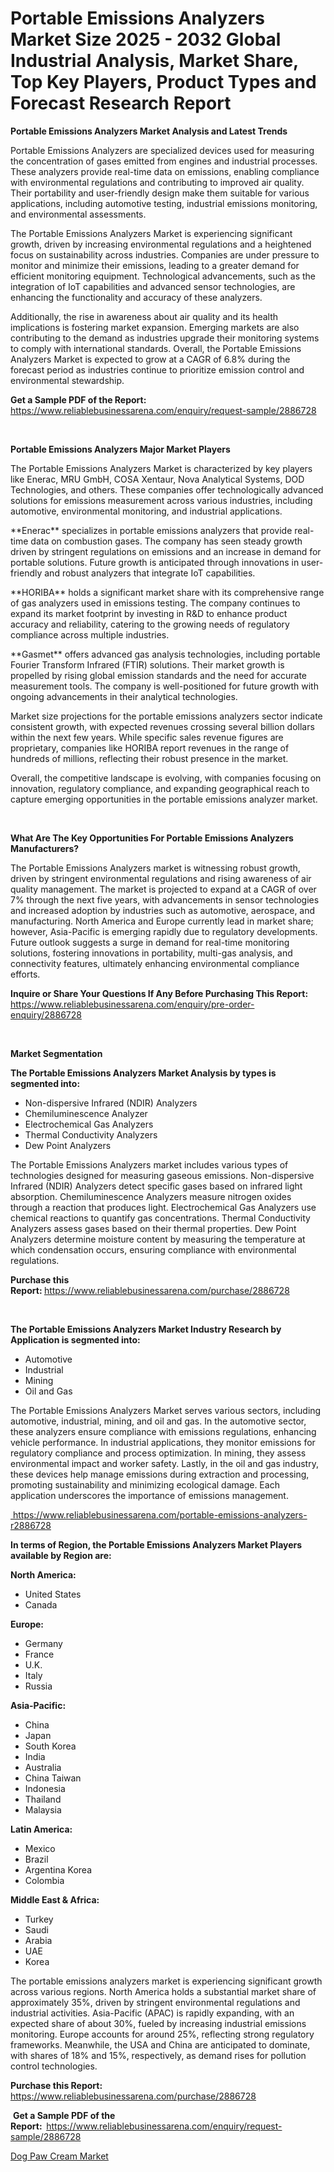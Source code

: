 <p><h1>Portable Emissions Analyzers Market Size 2025 - 2032 Global Industrial Analysis, Market Share, Top Key Players, Product Types and Forecast Research Report</h1></p><p><strong>Portable Emissions Analyzers Market Analysis and Latest Trends</strong></p>
<p><p>Portable Emissions Analyzers are specialized devices used for measuring the concentration of gases emitted from engines and industrial processes. These analyzers provide real-time data on emissions, enabling compliance with environmental regulations and contributing to improved air quality. Their portability and user-friendly design make them suitable for various applications, including automotive testing, industrial emissions monitoring, and environmental assessments.</p><p>The Portable Emissions Analyzers Market is experiencing significant growth, driven by increasing environmental regulations and a heightened focus on sustainability across industries. Companies are under pressure to monitor and minimize their emissions, leading to a greater demand for efficient monitoring equipment. Technological advancements, such as the integration of IoT capabilities and advanced sensor technologies, are enhancing the functionality and accuracy of these analyzers.</p><p>Additionally, the rise in awareness about air quality and its health implications is fostering market expansion. Emerging markets are also contributing to the demand as industries upgrade their monitoring systems to comply with international standards. Overall, the Portable Emissions Analyzers Market is expected to grow at a CAGR of 6.8% during the forecast period as industries continue to prioritize emission control and environmental stewardship.</p></p>
<p><strong>Get a Sample PDF of the Report:&nbsp;</strong> <a href="https://www.reliablebusinessarena.com/enquiry/request-sample/2886728?utm_campaign=3531&utm_medium=2&utm_source=Github&utm_content=ia&utm_term=13032025&utm_id=portable-emissions-analyzers">https://www.reliablebusinessarena.com/enquiry/request-sample/2886728</a></p>
<p>&nbsp;</p>
<p><strong>Portable Emissions Analyzers Major Market Players</strong></p>
<p><p>The Portable Emissions Analyzers Market is characterized by key players like Enerac, MRU GmbH, COSA Xentaur, Nova Analytical Systems, DOD Technologies, and others. These companies offer technologically advanced solutions for emissions measurement across various industries, including automotive, environmental monitoring, and industrial applications. </p><p>**Enerac** specializes in portable emissions analyzers that provide real-time data on combustion gases. The company has seen steady growth driven by stringent regulations on emissions and an increase in demand for portable solutions. Future growth is anticipated through innovations in user-friendly and robust analyzers that integrate IoT capabilities.</p><p>**HORIBA** holds a significant market share with its comprehensive range of gas analyzers used in emissions testing. The company continues to expand its market footprint by investing in R&D to enhance product accuracy and reliability, catering to the growing needs of regulatory compliance across multiple industries.</p><p>**Gasmet** offers advanced gas analysis technologies, including portable Fourier Transform Infrared (FTIR) solutions. Their market growth is propelled by rising global emission standards and the need for accurate measurement tools. The company is well-positioned for future growth with ongoing advancements in their analytical technologies.</p><p>Market size projections for the portable emissions analyzers sector indicate consistent growth, with expected revenues crossing several billion dollars within the next few years. While specific sales revenue figures are proprietary, companies like HORIBA report revenues in the range of hundreds of millions, reflecting their robust presence in the market.</p><p>Overall, the competitive landscape is evolving, with companies focusing on innovation, regulatory compliance, and expanding geographical reach to capture emerging opportunities in the portable emissions analyzer market.</p></p>
<p>&nbsp;</p>
<p><strong>What Are The Key Opportunities For Portable Emissions Analyzers Manufacturers?</strong></p>
<p><p>The Portable Emissions Analyzers market is witnessing robust growth, driven by stringent environmental regulations and rising awareness of air quality management. The market is projected to expand at a CAGR of over 7% through the next five years, with advancements in sensor technologies and increased adoption by industries such as automotive, aerospace, and manufacturing. North America and Europe currently lead in market share; however, Asia-Pacific is emerging rapidly due to regulatory developments. Future outlook suggests a surge in demand for real-time monitoring solutions, fostering innovations in portability, multi-gas analysis, and connectivity features, ultimately enhancing environmental compliance efforts.</p></p>
<p><strong>Inquire or Share Your Questions If Any Before Purchasing This Report:</strong> <a href="https://www.reliablebusinessarena.com/enquiry/pre-order-enquiry/2886728?utm_campaign=3531&utm_medium=2&utm_source=Github&utm_content=ia&utm_term=13032025&utm_id=portable-emissions-analyzers">https://www.reliablebusinessarena.com/enquiry/pre-order-enquiry/2886728</a></p>
<p>&nbsp;</p>
<p><strong>Market Segmentation</strong></p>
<p><strong>The Portable Emissions Analyzers Market Analysis by types is segmented into:</strong></p>
<p><ul><li>Non-dispersive Infrared (NDIR) Analyzers</li><li>Chemiluminescence Analyzer</li><li>Electrochemical Gas Analyzers</li><li>Thermal Conductivity Analyzers</li><li>Dew Point Analyzers</li></ul></p>
<p><p>The Portable Emissions Analyzers market includes various types of technologies designed for measuring gaseous emissions. Non-dispersive Infrared (NDIR) Analyzers detect specific gases based on infrared light absorption. Chemiluminescence Analyzers measure nitrogen oxides through a reaction that produces light. Electrochemical Gas Analyzers use chemical reactions to quantify gas concentrations. Thermal Conductivity Analyzers assess gases based on their thermal properties. Dew Point Analyzers determine moisture content by measuring the temperature at which condensation occurs, ensuring compliance with environmental regulations.</p></p>
<p><strong>Purchase this Report:&nbsp;</strong><a href="https://www.reliablebusinessarena.com/purchase/2886728?utm_campaign=3531&utm_medium=2&utm_source=Github&utm_content=ia&utm_term=13032025&utm_id=portable-emissions-analyzers">https://www.reliablebusinessarena.com/purchase/2886728</a></p>
<p>&nbsp;</p>
<p><strong>The Portable Emissions Analyzers Market Industry Research by Application is segmented into:</strong></p>
<p><ul><li>Automotive</li><li>Industrial</li><li>Mining</li><li>Oil and Gas</li></ul></p>
<p><p>The Portable Emissions Analyzers Market serves various sectors, including automotive, industrial, mining, and oil and gas. In the automotive sector, these analyzers ensure compliance with emissions regulations, enhancing vehicle performance. In industrial applications, they monitor emissions for regulatory compliance and process optimization. In mining, they assess environmental impact and worker safety. Lastly, in the oil and gas industry, these devices help manage emissions during extraction and processing, promoting sustainability and minimizing ecological damage. Each application underscores the importance of emissions management.</p></p>
<p><a href="https://www.reliablebusinessarena.com/portable-emissions-analyzers-r2886728?utm_campaign=3531&utm_medium=2&utm_source=Github&utm_content=ia&utm_term=13032025&utm_id=portable-emissions-analyzers">&nbsp;https://www.reliablebusinessarena.com/portable-emissions-analyzers-r2886728</a></p>
<p><strong>In terms of Region, the Portable Emissions Analyzers Market Players available by Region are:</strong></p>
<p>
    <p> <strong> North America: </strong>
        <ul>
            <li>United States</li>
            <li>Canada</li>
        </ul>
        </p> 
    <p> <strong> Europe: </strong>
        <ul>
            <li>Germany</li>
            <li>France</li>
            <li>U.K.</li>
            <li>Italy</li>
            <li>Russia</li>
        </ul>
        </p> 
    <p> <strong> Asia-Pacific: </strong>
        <ul>
            <li>China</li>
            <li>Japan</li>
            <li>South Korea</li>
            <li>India</li>
            <li>Australia</li>
            <li>China Taiwan</li>
            <li>Indonesia</li>
            <li>Thailand</li>
            <li>Malaysia</li>
        </ul>
        </p> 
    <p> <strong> Latin America: </strong>
        <ul>
            <li>Mexico</li>
            <li>Brazil</li>
            <li>Argentina Korea</li>
            <li>Colombia</li>
        </ul>
        </p> 
    <p> <strong> Middle East & Africa: </strong>
        <ul>
            <li>Turkey</li>
            <li>Saudi</li>
            <li>Arabia</li>
            <li>UAE</li>
            <li>Korea</li>
        </ul>
    </p>
    </p>
<p><p>The portable emissions analyzers market is experiencing significant growth across various regions. North America holds a substantial market share of approximately 35%, driven by stringent environmental regulations and industrial activities. Asia-Pacific (APAC) is rapidly expanding, with an expected share of about 30%, fueled by increasing industrial emissions monitoring. Europe accounts for around 25%, reflecting strong regulatory frameworks. Meanwhile, the USA and China are anticipated to dominate, with shares of 18% and 15%, respectively, as demand rises for pollution control technologies.</p></p>
<p><strong>Purchase this Report: </strong><a href="https://www.reliablebusinessarena.com/purchase/2886728?utm_campaign=3531&utm_medium=2&utm_source=Github&utm_content=ia&utm_term=13032025&utm_id=portable-emissions-analyzers">https://www.reliablebusinessarena.com/purchase/2886728</a></p>
<p>&nbsp;<strong>Get a Sample PDF of the Report:&nbsp;&nbsp;</strong><a href="https://www.reliablebusinessarena.com/enquiry/request-sample/2886728?utm_campaign=3531&utm_medium=2&utm_source=Github&utm_content=ia&utm_term=13032025&utm_id=portable-emissions-analyzers">https://www.reliablebusinessarena.com/enquiry/request-sample/2886728</a></p>
<p><strong></strong></p>
<p><p><a href="https://github.com/abidomamen/Market-Research-Report-List-1/blob/main/dog-paw-cream-market.md?utm_campaign=3531&utm_medium=2&utm_source=Github&utm_content=ia&utm_term=13032025&utm_id=portable-emissions-analyzers">Dog Paw Cream Market</a></p></p>